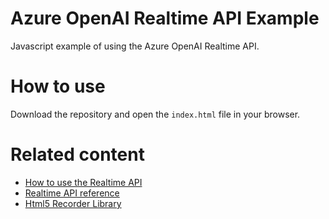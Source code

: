 # Azure OpenAI Realtime API Example

Javascript example of using the Azure OpenAI Realtime API.

# How to use

Download the repository and open the `index.html` file in your browser.

# Related content

- [How to use the Realtime API](https://learn.microsoft.com/en-us/azure/ai-services/openai/how-to/realtime-audio?wt.mc_id=DT-MVP-5005195)
- [Realtime API reference](https://learn.microsoft.com/en-us/azure/ai-services/openai/realtime-audio-reference?wt.mc_id=DT-MVP-5005195)
- [Html5 Recorder Library](https://github.com/xiangyuecn/Recorder?wt.mc_id=DT-MVP-5005195)
